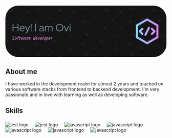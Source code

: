 ![Software developer](https://github.com/tanjil-dev/tanjil-dev/blob/main/github-header-image.png)
###

<h2 align="left">About me</h2>
I have worked in the development realm for almost 2 years and touched on various software stacks from frontend to backend development. I'm very passionate and in love with learning as well as developing software.

<h2 align="left">Skills</h2>

###

<div align="left">
  <img src="https://www.clipartmax.com/png/full/39-396037_big-image-python-gif-file-logo.png" height="40" alt="jest logo"  />
  <img width="12" />
  <img src="https://1000logos.net/wp-content/uploads/2020/08/Django-Logo.png" height="40" alt="jest logo"  />
  <img width="12" />
  <img src="https://upload.wikimedia.org/wikipedia/labs/8/8e/Mysql_logo.png" height="40" alt="javascript logo"  />
  <img width="12" />
  <img src="https://miro.medium.com/v2/1*7AOhGDnRL2eyJMUidCHZEA.jpeg" height="40" alt="javascript logo"  />
  <img width="12" />
  <img src="https://cdn.jsdelivr.net/gh/devicons/devicon/icons/javascript/javascript-original.svg" height="40" alt="javascript logo"  />
  <img width="12" />
  <img src="https://upload.wikimedia.org/wikipedia/commons/thumb/9/98/WordPress_blue_logo.svg/1024px-WordPress_blue_logo.svg.png" height="40" alt="javascript logo"  />
  <img width="12" />
  <img src="https://upload.wikimedia.org/wikipedia/commons/thumb/b/b2/Bootstrap_logo.svg/2560px-Bootstrap_logo.svg.png" height="40" alt="javascript logo"  />
</div>

###




